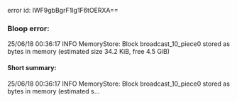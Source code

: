 error id: IWF9gbBgrF1Ig1F6tOERXA==
### Bloop error:

25/06/18 00:36:17 INFO MemoryStore: Block broadcast_10_piece0 stored as bytes in memory (estimated size 34.2 KiB, free 4.5 GiB)
#### Short summary: 

25/06/18 00:36:17 INFO MemoryStore: Block broadcast_10_piece0 stored as bytes in memory (estimated s...